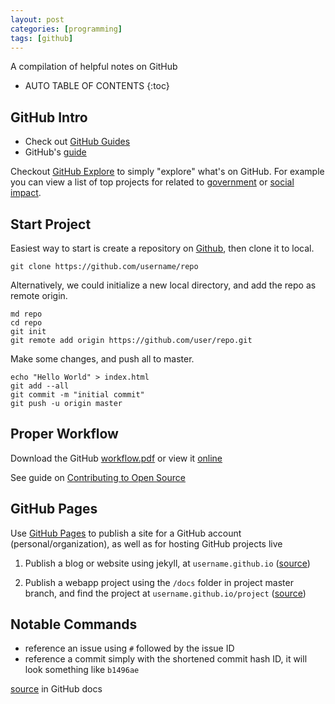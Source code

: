 ```yaml
---
layout: post
categories: [programming]
tags: [github]
---
```


A compilation of helpful notes on GitHub

<!-- excerpt separator -->

* AUTO TABLE OF CONTENTS
{:toc}

## GitHub Intro

- Check out [GitHub Guides](https://guides.github.com/)
- GitHub's [guide](https://guides.github.com/activities/hello-world/)

Checkout [GitHub Explore](https://github.com/explore) to simply "explore" what's on GitHub. For example you can view a list of top projects for related to [government](https://github.com/showcases/government) or [social impact](https://github.com/showcases/social-impact).

## Start Project

Easiest way to start is create a repository on [Github](https://github.com), then clone it to local.  

```shell
git clone https://github.com/username/repo
```

Alternatively, we could initialize a new local directory, and add the repo as remote origin.  

```shell
md repo
cd repo
git init
git remote add origin https://github.com/user/repo.git
```

Make some changes, and push all to master.  

```shell
echo "Hello World" > index.html
git add --all
git commit -m "initial commit"
git push -u origin master
```

## Proper Workflow

Download the GitHub [workflow.pdf](https://guides.github.com/pdfs/githubflow-online.pdf) or view it [online](https://guides.github.com/introduction/flow/)  

See guide on [Contributing to Open Source](https://guides.github.com/activities/contributing-to-open-source/)  

## GitHub Pages

Use [GitHub Pages](https://pages.github.com/) to publish a site for a GitHub account (personal/organization), as well as for hosting GitHub projects live  

1. Publish a blog or website using jekyll, at `username.github.io` ([source](https://help.github.com/articles/using-jekyll-as-a-static-site-generator-with-github-pages/))

2. Publish a webapp project using the `/docs` folder in project master branch, and find the project at `username.github.io/project` ([source](https://help.github.com/articles/configuring-a-publishing-source-for-github-pages/))

## Notable Commands

  - reference an issue using `#` followed by the issue ID  
  - reference a commit simply with the shortened commit hash ID, it will look something like `b1496ae`

[source](https://help.github.com/articles/autolinked-references-and-urls/) in GitHub docs
